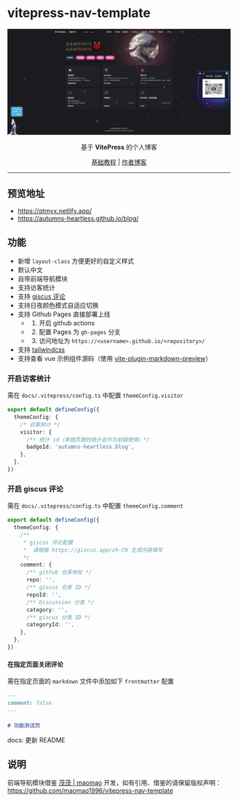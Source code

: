 # vitepress-nav-template

<p align="center">
  <img src="./docs/public/images/index.png" alt="home" />
</p>
<p align="center"> 基于 <b>VitePress</b> 的个人博客 </p>
<p align='center'><a href="/guide.md">基础教程</a> | <a href="https://autumns-heartless.github.io/blog/">作者博客</a></p>

---

## 预览地址

- <https://qtmyx.netlify.app/>
- <https://autumns-heartless.github.io/blog/>

## 功能

- 新增 `layout-class` 方便更好的自定义样式
- 默认中文
- 自带前端导航模块
- 支持访客统计
- 支持 [giscus 评论](https://giscus.app/zh-CN)
- 支持日夜颜色模式自适应切换
- 支持 Github Pages 直接部署上线
  - 1. 开启 github actions
  - 2. 配置 Pages 为 `gh-pages` 分支
  - 3. 访问地址为 `https://<username>.github.io/<repository>/`
- 支持 [tailwindcss](https://github.com/tailwindlabs/tailwindcss)
- 支持查看 vue 示例组件源码（使用 [vite-plugin-markdown-preview](https://github.com/jaskang/vite-plugin-markdown-preview)）

### 开启访客统计

需在 `docs/.vitepress/config.ts` 中配置 `themeConfig.visitor`

```ts
export default defineConfig({
  themeConfig: {
    /* 访客统计 */
    visitor: {
      /** 统计 id（单独页面的统计会作为前缀使用）*/
      badgeId: 'autumns-heartless.blog',
    },
  },
})
```

### 开启 giscus 评论

需在 `docs/.vitepress/config.ts` 中配置 `themeConfig.comment`

```ts
export default defineConfig({
  themeConfig: {
    /**
     * giscus 评论配置
     *  请根据 https://giscus.app/zh-CN 生成内容填写
     */
    comment: {
      /** github 仓库地址 */
      repo: '',
      /** giscus 仓库 ID */
      repoId: '',
      /** Discussion 分类 */
      category: '',
      /** giscus 分类 ID */
      categoryId: '',
    },
  },
})
```

#### 在指定页面关闭评论

需在指定页面的 `markdown` 文件中添加如下 `frontmatter` 配置

```md
---
comment: false
---

# 功能测试页
```

docs: 更新 README

## 说明

前端导航模块借鉴 [茂茂 | maomao](https://github.com/maomao1996) 开发，如有引用、借鉴的请保留版权声明：<https://github.com/maomao1996/vitepress-nav-template>
